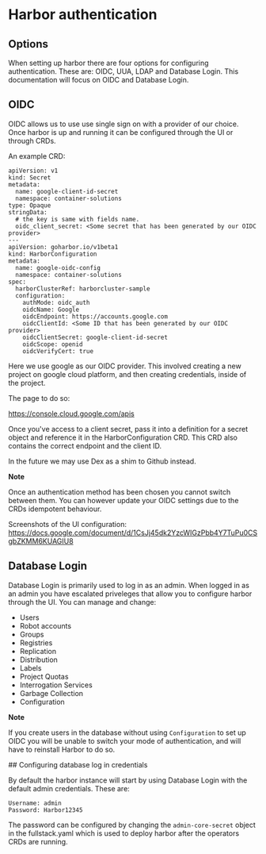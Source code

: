 # Harbor authentication

## Options

When setting up harbor there are four options for configuring authentication. These are: OIDC, UUA, LDAP and Database Login. This documentation will focus on OIDC and Database Login.

## OIDC 

OIDC allows us to use use single sign on with a provider of our choice. Once harbor is up and running it can be configured through the UI or through CRDs. 

An example CRD: 

```
apiVersion: v1
kind: Secret
metadata:
  name: google-client-id-secret
  namespace: container-solutions
type: Opaque
stringData:
  # the key is same with fields name.
  oidc_client_secret: <Some secret that has been generated by our OIDC provider>
---
apiVersion: goharbor.io/v1beta1
kind: HarborConfiguration
metadata:
  name: google-oidc-config
  namespace: container-solutions
spec:
  harborClusterRef: harborcluster-sample
  configuration:
    authMode: oidc_auth
    oidcName: Google
    oidcEndpoint: https://accounts.google.com
    oidcClientId: <Some ID that has been generated by our OIDC provider>
    oidcClientSecret: google-client-id-secret
    oidcScope: openid
    oidcVerifyCert: true
```

Here we use google as our OIDC provider. This involved creating a new project on google cloud platform, and then creating credentials, inside of the project. 

The page to do so:

https://console.cloud.google.com/apis

Once you've access to a client secret, pass it into a definition for a secret object and reference it in the HarborConfiguration CRD. This CRD also contains the correct endpoint and the client ID. 

In the future we may use Dex as a shim to Github instead.

**Note**

Once an authentication method has been chosen you cannot switch between them. You can however update your OIDC settings due to the CRDs idempotent behaviour. 


Screenshots of the UI configuration: https://docs.google.com/document/d/1CsJj45dk2YzcWIGzPbb4Y7TuPu0CSgbZKMM6KUAGIU8

## Database Login

Database Login is primarily used to log in as an admin. When logged in as an admin you have escalated priveleges that allow you to configure harbor through the UI. You can manage and change:

- Users
- Robot accounts
- Groups
- Registries
- Replication
- Distribution
- Labels
- Project Quotas
- Interrogation Services
- Garbage Collection
- Configuration

**Note**

If you create users in the database without using `Configuration` to set up OIDC you will be unable to switch your mode of authentication, and will have to reinstall Harbor to do so.

## Configuring database log in credentials

By default the harbor instance will start by using Database Login with the default admin credentials. These are:

```
Username: admin
Password: Harbor12345
```

The password can be configured by changing the `admin-core-secret` object in the fullstack.yaml which is used to deploy harbor after the operators CRDs are running. 










